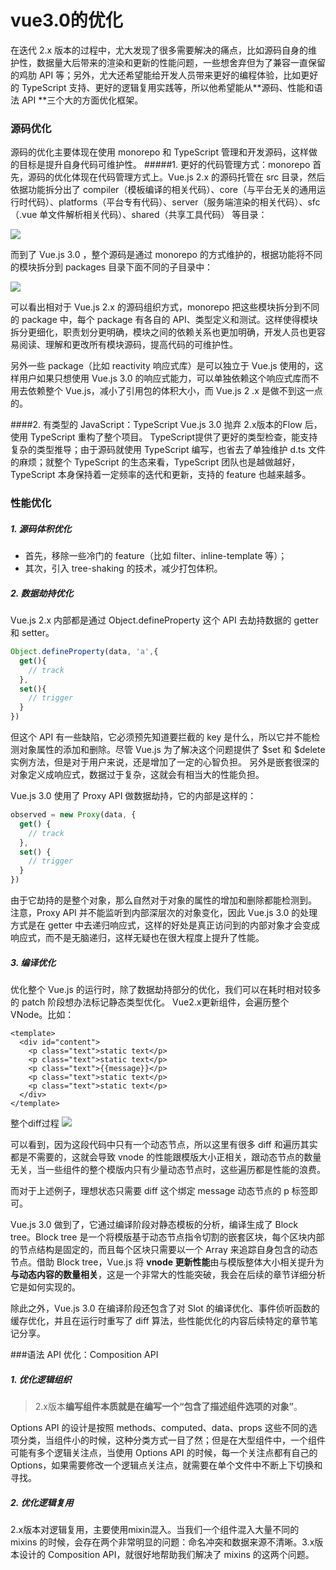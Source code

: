 # vue3.0的优化
在迭代 2.x 版本的过程中，尤大发现了很多需要解决的痛点，比如源码自身的维护性，数据量大后带来的渲染和更新的性能问题，一些想舍弃但为了兼容一直保留的鸡肋 API 等；另外，尤大还希望能给开发人员带来更好的编程体验，比如更好的 TypeScript 支持、更好的逻辑复用实践等，所以他希望能从**源码、性能和语法 API **三个大的方面优化框架。

### 源码优化
源码的优化主要体现在使用 monorepo 和 TypeScript 管理和开发源码，这样做的目标是提升自身代码可维护性。
#####1. 更好的代码管理方式：monorepo
首先，源码的优化体现在代码管理方式上。Vue.js 2.x 的源码托管在 src 目录，然后依据功能拆分出了 compiler（模板编译的相关代码）、core（与平台无关的通用运行时代码）、platforms（平台专有代码）、server（服务端渲染的相关代码）、sfc（.vue 单文件解析相关代码）、shared（共享工具代码） 等目录：

![](https://upload-images.jianshu.io/upload_images/3061147-514c577b8ce2e2bc.png?imageMogr2/auto-orient/strip%7CimageView2/2/w/1240)

而到了 Vue.js 3.0 ，整个源码是通过 monorepo 的方式维护的，根据功能将不同的模块拆分到 packages 目录下面不同的子目录中：

![](https://upload-images.jianshu.io/upload_images/3061147-fe7eced4aad6ad81.png?imageMogr2/auto-orient/strip%7CimageView2/2/w/1240)

可以看出相对于 Vue.js 2.x 的源码组织方式，monorepo 把这些模块拆分到不同的 package 中，每个 package 有各自的 API、类型定义和测试。这样使得模块拆分更细化，职责划分更明确，模块之间的依赖关系也更加明确，开发人员也更容易阅读、理解和更改所有模块源码，提高代码的可维护性。

另外一些 package（比如 reactivity 响应式库）是可以独立于 Vue.js 使用的，这样用户如果只想使用 Vue.js 3.0 的响应式能力，可以单独依赖这个响应式库而不用去依赖整个 Vue.js，减小了引用包的体积大小，而 Vue.js 2 .x 是做不到这一点的。

####2. 有类型的 JavaScript：TypeScript
Vue.js 3.0 抛弃 2.x版本的Flow 后，使用 TypeScript 重构了整个项目。 TypeScript提供了更好的类型检查，能支持复杂的类型推导；由于源码就使用 TypeScript 编写，也省去了单独维护 d.ts 文件的麻烦；就整个 TypeScript 的生态来看，TypeScript 团队也是越做越好，TypeScript 本身保持着一定频率的迭代和更新，支持的 feature 也越来越多。

### 性能优化
##### 1. 源码体积优化
- 首先，移除一些冷门的 feature（比如 filter、inline-template 等）；
- 其次，引入 tree-shaking 的技术，减少打包体积。

##### 2. 数据劫持优化
Vue.js 2.x 内部都是通过 Object.defineProperty 这个 API 去劫持数据的 getter 和 setter。
```js
Object.defineProperty(data, 'a',{
  get(){
    // track
  },
  set(){
    // trigger
  }
})
```
但这个 API 有一些缺陷，它必须预先知道要拦截的 key 是什么，所以它并不能检测对象属性的添加和删除。尽管 Vue.js 为了解决这个问题提供了 $set 和 $delete 实例方法，但是对于用户来说，还是增加了一定的心智负担。
另外是嵌套很深的对象定义成响应式，数据过于复杂，这就会有相当大的性能负担。

Vue.js 3.0 使用了 Proxy API 做数据劫持，它的内部是这样的：
```js
observed = new Proxy(data, {
  get() {
    // track
  },
  set() {
    // trigger
  }
})
```
由于它劫持的是整个对象，那么自然对于对象的属性的增加和删除都能检测到。
注意，Proxy API 并不能监听到内部深层次的对象变化，因此 Vue.js 3.0 的处理方式是在 getter 中去递归响应式，这样的好处是真正访问到的内部对象才会变成响应式，而不是无脑递归，这样无疑也在很大程度上提升了性能。

##### 3. 编译优化
优化整个 Vue.js 的运行时，除了数据劫持部分的优化，我们可以在耗时相对较多的 patch 阶段想办法标记静态类型优化。
Vue2.x更新组件，会遍历整个VNode。比如：
```
<template>
  <div id="content">
    <p class="text">static text</p>
    <p class="text">static text</p>
    <p class="text">{{message}}</p>
    <p class="text">static text</p>
    <p class="text">static text</p>
  </div>
</template>
```
整个diff过程
![](https://upload-images.jianshu.io/upload_images/3061147-edc660b101605d77.png?imageMogr2/auto-orient/strip%7CimageView2/2/w/1240)

可以看到，因为这段代码中只有一个动态节点，所以这里有很多 diff 和遍历其实都是不需要的，这就会导致 vnode 的性能跟模版大小正相关，跟动态节点的数量无关，当一些组件的整个模版内只有少量动态节点时，这些遍历都是性能的浪费。

而对于上述例子，理想状态只需要 diff 这个绑定 message 动态节点的 p 标签即可。

Vue.js 3.0 做到了，它通过编译阶段对静态模板的分析，编译生成了 Block tree。Block tree 是一个将模版基于动态节点指令切割的嵌套区块，每个区块内部的节点结构是固定的，而且每个区块只需要以一个 Array 来追踪自身包含的动态节点。借助 Block tree，Vue.js 将 **vnode 更新性能**由与模版整体大小相关提升为**与动态内容的数量相关**，这是一个非常大的性能突破，我会在后续的章节详细分析它是如何实现的。

除此之外，Vue.js 3.0 在编译阶段还包含了对 Slot 的编译优化、事件侦听函数的缓存优化，并且在运行时重写了 diff 算法，些性能优化的内容后续特定的章节笔记分享。

###语法 API 优化：Composition API
##### 1. 优化逻辑组织
> 2.x版本**编写组件本质就是在编写一个“包含了描述组件选项的对象”**。

Options API 的设计是按照 methods、computed、data、props 这些不同的选项分类，当组件小的时候，这种分类方式一目了然；但是在大型组件中，一个组件可能有多个逻辑关注点，当使用 Options API 的时候，每一个关注点都有自己的 Options，如果需要修改一个逻辑点关注点，就需要在单个文件中不断上下切换和寻找。

##### 2. 优化逻辑复用
2.x版本对逻辑复用，主要使用mixin混入。当我们一个组件混入大量不同的 mixins 的时候，会存在两个非常明显的问题：命名冲突和数据来源不清晰。3.x版本设计的 Composition API，就很好地帮助我们解决了 mixins 的这两个问题。

